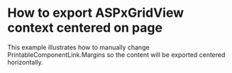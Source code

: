 # How to export ASPxGridView context centered on page


<p>This example illustrates how to manually change PrintableComponentLink.Margins so the content will be exported  centered horizontally.</p>

<br/>


